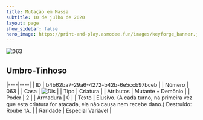 ```yaml
---
title: Mutação em Massa
subtitle: 10 de julho de 2020
layout: page
show_sidebar: false
hero_image: https://print-and-play.asmodee.fun/images/keyforge_banner.jpg
---
```


![063](https://cdn.keyforgegame.com/media/card_front/pt/479_063_QPF5929C9V32_pt.png)

## Umbro-Tinhoso

|----|----|
| ID | b4b62ba7-29a6-4272-b42b-6e5ccb97bceb |
| Número | 063 |
| Casa | ![Dis](https://archonarcana.com/images/thumb/e/e8/Dis.png/22px-Dis.png "Dis") |
| Tipo | Criatura |
| Atributos | Mutante • Demônio |
| Poder | 2 |
| Armadura | 0 |
| Texto | Elusivo. (A cada turno, na primeira vez que esta criatura for atacada, ela não causa nem recebe dano.)  Destruído: Roube 1A. |
| Raridade | Especial Variável |
